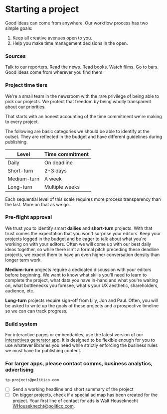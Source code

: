 # Starting a project

Good ideas can come from anywhere. Our workflow process has two simple goals:

1. Keep all creative avenues open to you.
2. Help you make time management decisions in the open.

### Sources

Talk to our reporters. Read the news. Read books. Watch films. Go to bars. Good ideas come from wherever you find them.

### Project time tiers

We're a small team in the newsroom with the rare privilege of being able to pick our projects. We protect that freedom by being wholly transparent about our priorities.

That starts with an honest accounting of the time commitment we're making to every project.

The following are basic categories we should be able to identify at the outset. They are reflected in the budget and have different guidelines during publishing.

| Level | Time commitment |
| --- | --- |
| Daily | On deadline |
| Short-turn | 2-3 days |
| Medium-turn | A week |
| Long-turn | Multiple weeks |

Each sequential level of this scale requires more process transparency than the last. More on that as we go.

### Pre-flight approval

We trust you to identify smart **dailies** and **short-turn** projects. With that trust comes the expectation that you won't surprise your editors. Keep your projects logged in the budget and be eager to talk about what you're working on with your editors. Often we will come up with our best daily ideas together, so while there isn't a formal pitch preceding these deadline projects, we expect them to have an even higher conversation density than longer term work.

**Medium-turn** projects require a dedicated discussion with your editors before beginning. We want to know what skills you'll need to learn to complete the project, what data you have in-hand and what you're waiting on, what bottlenecks you foresee, what's your UX aesthetic, shareholders, audience, etc.

**Long-turn** projects require sign-off from Lily, Jon and Paul. Often, you will be asked to write up the goals of these projects and a prospective timeline so we can can track progress.

### Build system

For interactive pages or embeddables, use the latest version of our [interactives generator app](https://github.com/The-Politico/generator-politico-interactives). It is designed to be flexible enough for you to use whatever libraries you need while strictly enforcing the business rules we must have for publishing content.



### For larger apps, please contact c**omms, business analytics, advertising**

`tp-projects@politico.com`

* [ ] Send a working headline and short summary of the project 
* [ ] On bigger projects, check if a special ad map has been created for the project. Your first line of contact for ads is Walt Houseknecht [WHouseknecht@politico.com](mailto:WHouseknecht@politico.com).

#### 



